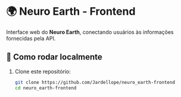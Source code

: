 # 🌍 Neuro Earth - Frontend

Interface web do **Neuro Earth**, conectando usuários às informações fornecidas pela API.

## 🚀 Como rodar localmente

1. Clone este repositório:
   ```bash
   git clone https://github.com/Jardellope/neuro_earth-frontend
   cd neuro_earth-frontend